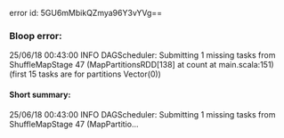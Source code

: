 error id: 5GU6mMbikQZmya96Y3vYVg==
### Bloop error:

25/06/18 00:43:00 INFO DAGScheduler: Submitting 1 missing tasks from ShuffleMapStage 47 (MapPartitionsRDD[138] at count at main.scala:151) (first 15 tasks are for partitions Vector(0))
#### Short summary: 

25/06/18 00:43:00 INFO DAGScheduler: Submitting 1 missing tasks from ShuffleMapStage 47 (MapPartitio...